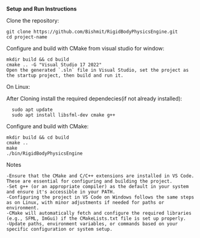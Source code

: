 **Setup and Run Instructions**

  Clone the repository:
  
    git clone https://github.com/Bishmit/RigidBodyPhysicsEngine.git
    cd project-name

Configure and build with CMake from visual studio for window: 

    mkdir build && cd build
    cmake .. -G "Visual Studio 17 2022"
    Open the generated `.sln` file in Visual Studio, set the project as the startup project, then build and run it.


On Linux:

After Cloning install the required dependecies(if not already installed):

      sudo apt update
      sudo apt install libsfml-dev cmake g++

Configure and build with CMake:

    mkdir build && cd build
    cmake ..
    make 
    ./bin/RigidBodyPhysicsEngine

Notes

    -Ensure that the CMake and C/C++ extensions are installed in VS Code. These are essential for configuring and building the project.
    -Set g++ (or an appropriate compiler) as the default in your system and ensure it's accessible in your PATH.
    -Configuring the project in VS Code on Windows follows the same steps as on Linux, with minor adjustments if needed for paths or environment.
    -CMake will automatically fetch and configure the required libraries (e.g., SFML, ImGui) if the CMakeLists.txt file is set up properly.
    -Update paths, environment variables, or commands based on your specific configuration or system setup.
